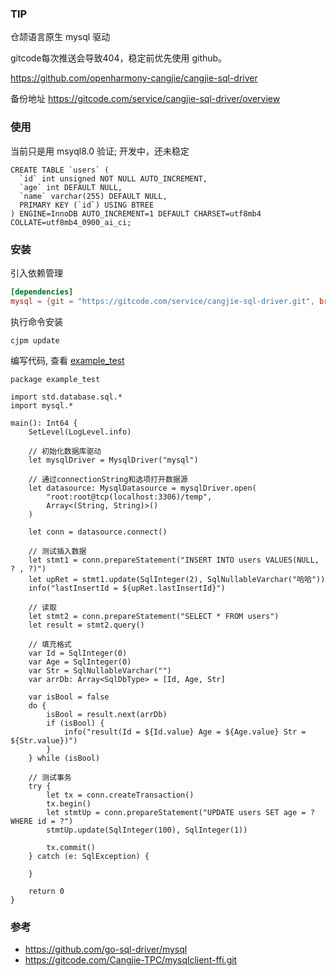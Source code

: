 ### TIP

仓颉语言原生 mysql 驱动


gitcode每次推送会导致404，稳定前优先使用 github。

https://github.com/openharmony-cangjie/cangjie-sql-driver

备份地址 https://gitcode.com/service/cangjie-sql-driver/overview

### 使用

当前只是用 msyql8.0 验证; 开发中，还未稳定

````
CREATE TABLE `users` (
  `id` int unsigned NOT NULL AUTO_INCREMENT,
  `age` int DEFAULT NULL,
  `name` varchar(255) DEFAULT NULL,
  PRIMARY KEY (`id`) USING BTREE
) ENGINE=InnoDB AUTO_INCREMENT=1 DEFAULT CHARSET=utf8mb4 COLLATE=utf8mb4_0900_ai_ci;
````

### 安装

引入依赖管理
````toml
[dependencies]
mysql = {git = "https://gitcode.com/service/cangjie-sql-driver.git", branch = "main", version = "0.0.1"}
````
执行命令安装
````shell
cjpm update
````

编写代码, 查看 [example_test](example_test)
````cj
package example_test

import std.database.sql.*
import mysql.*

main(): Int64 {
    SetLevel(LogLevel.info)

    // 初始化数据库驱动
    let mysqlDriver = MysqlDriver("mysql")

    // 通过connectionString和选项打开数据源
    let datasource: MysqlDatasource = mysqlDriver.open(
        "root:root@tcp(localhost:3306)/temp",
        Array<(String, String)>()
    )

    let conn = datasource.connect()

    // 测试插入数据
    let stmt1 = conn.prepareStatement("INSERT INTO users VALUES(NULL, ? , ?)")
    let upRet = stmt1.update(SqlInteger(2), SqlNullableVarchar("哈哈"))
    info("lastInsertId = ${upRet.lastInsertId}")

    // 读取
    let stmt2 = conn.prepareStatement("SELECT * FROM users")
    let result = stmt2.query()

    // 填充格式
    var Id = SqlInteger(0)
    var Age = SqlInteger(0)
    var Str = SqlNullableVarchar("")
    var arrDb: Array<SqlDbType> = [Id, Age, Str]

    var isBool = false
    do {
    	isBool = result.next(arrDb)
    	if (isBool) {
    		info("result(Id = ${Id.value} Age = ${Age.value} Str = ${Str.value})")
    	}
    } while (isBool)

    // 测试事务
    try {
        let tx = conn.createTransaction()
        tx.begin()
        let stmtUp = conn.prepareStatement("UPDATE users SET age = ? WHERE id = ?")
        stmtUp.update(SqlInteger(100), SqlInteger(1))

        tx.commit()
    } catch (e: SqlException) {

    }

    return 0
}

````

### 参考

- https://github.com/go-sql-driver/mysql
- https://gitcode.com/Cangjie-TPC/mysqlclient-ffi.git